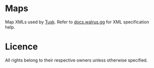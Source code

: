 # Maps
Map XMLs used by [Tusk](https://github.com/WalrusNetwork/Tusk). Refer to [docs.walrus.gg](https://docs.walrus.gg/) for XML specification help.

# Licence
All rights belong to their respective owners unless otherwise specified.